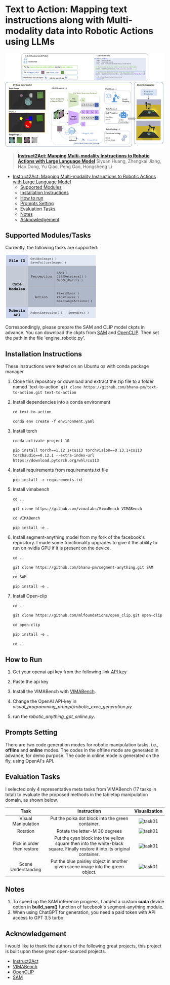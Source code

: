 # Text to Action: Mapping text instructions along with Multi-modality data into Robotic Actions using LLMs

![framework](images/instruct2act_framework.png)

> [**Instruct2Act: Mapping Multi-modality Instructions to Robotic Actions with
Large Language Model**](https://arxiv.org/pdf/2305.11176.pdf)
> Siyuan Huang, Zhengkai Jiang, Hao Dong, Yu Qiao, Peng Gao, Hongsheng Li

- [Instruct2Act: Mapping Multi-modality Instructions to Robotic Actions with Large Language Model](#instruct2act-mapping-multi-modality-instructions-to-robotic-actions-with-large-language-model)
  - [Supported Modules](#supported-modules/tasks)
  - [Installation Instructions](#installation-instructions)
  - [How to run](#how-to-run)
  - [Prompts Setting](#prompts-setting)
  - [Evaluation Tasks](#evaluation-tasks)
  - [Notes](#notes)
  - [Acknowledgement](#acknowledgement)
 

## Supported Modules/Tasks

Currently, the following tasks are supported:

![modules](images/modules_api.png)

Correspondingly, please prepare the SAM and CLIP model ckpts in advance. You can download the ckpts from [SAM](https://github.com/facebookresearch/segment-anything#model-checkpoints) and [OpenCLIP](https://github.com/mlfoundations/open_clip). Then set the path in the file 'engine_robotic.py'.


## Installation Instructions
   These instructions were tested on an Ubuntu os with conda package manager
1. Clone this repository or download and extract the zip file to a folder named 'text-to-action'
   ``` git clone https://github.com/bhanu-pm/text-to-action.git text-to-action ```
2. Install dependencies into a conda environment
   ```
   cd text-to-action
   ```
   ```
   conda env create -f environment.yaml
   ```
4. Install torch
   ```
   conda activate project-10
   ```
   ```
   pip install torch==1.12.1+cu113 torchvision==0.13.1+cu113 torchaudio==0.12.1 --extra-index-url https://download.pytorch.org/whl/cu113
   ```
5. Install requirements from requirements.txt file
   ```
   pip install -r requirements.txt
   ```
6. Install vimabench
   ```
   cd ..
   ```
   ```
   git clone https://github.com/vimalabs/VimaBench VIMABench
   ```
   ```
   cd VIMABench
   ```
   ```
   pip install -e .
   ```
    
7. Install segment-anything model from my fork of the facebook's repository. I made some functionality upgrades to give it the ability to run on nvidia GPU if it is present on the device.
   ```
   cd ..
   ```
   ```
   git clone https://github.com/bhanu-pm/segment-anything.git SAM
   ```
   ```
   cd SAM
   ```
   ```
   pip install -e .
   ```
8. Install Open-clip
   ```
   cd ..
   ```
   ```
   git clone https://github.com/mlfoundations/open_clip.git open-clip
   ```
   ```
   cd open-clip
   ```
   ```
   pip install -e .
   ```
   ```
   cd ..
   ```

## How to Run
1. Get your openai api key from the following link [API key](https://platform.openai.com/api-keys)
2. Paste the api key 
3. Install the VIMABench with [VIMABench](https://github.com/vimalabs/VimaBench).

4. Change the OpenAI API-key in *visual_programming_prompt/robotic_exec_generation.py*

5. run the *robotic_anything_gpt_online.py*.

## Prompts Setting

There are two code generation modes for robotic manipulation tasks, i.e., **offline** and **online** modes. The codes in the offline mode are generated in advance, for demo purpose. The code in online mode is generated on the fly, using OpenAI's API.

## Evaluation Tasks

I selected only 4 representative meta tasks from VIMABench (17 tasks in total) to evaluate the proposed methods in the tabletop manipulation domain, as shown below.

| Task | Instruction | Visualization |
|:---:|:---:|:---:|
| Visual Manipulation | Put the  polka dot block  into the  green container. | ![task01](images/tasks_gif/task01.gif) |
| Rotation | Rotate the  letter-M 30  degrees | ![task01](images/tasks_gif/task03.gif) |
| Pick in order then restore | Put the cyan block into the yellow square then into the white-black square. Finally restore it into its original container. | ![task01](images/tasks_gif/task17.gif) |
| Scene Understanding | Put the  blue paisley  object in  another given scene image  into the  green object. | ![task01](images/tasks_gif/task02.gif) |

## Notes

1. To speed up the SAM inference progress, I added a custom **cuda** device option in **build_sam()** function of facebook's segment-anything module.
2. When using ChatGPT for generation, you need a paid token with API access to GPT 3.5 turbo.

## Acknowledgement

I would like to thank the authors of the following great projects, this project is built upon these great open-sourced projects.
- [Instruct2Act](https://github.com/OpenGVLab/Instruct2Act)
- [VIMABench](https://github.com/vimalabs/VimaBench)
- [OpenCLIP](https://github.com/mlfoundations/open_clip)
- [SAM](https://github.com/facebookresearch/segment-anything#model-checkpoints)
